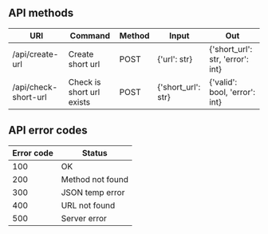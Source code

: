 ## API methods

| URl                  | Command                   | Method | Input              | Out                              |
|----------------------|---------------------------|--------|--------------------|----------------------------------|
| /api/create-url      | Create short url          | POST   | {'url': str}       | {'short_url': str, 'error': int} |
| /api/check-short-url | Check is short url exists | POST   | {'short_url': str} | {'valid': bool, 'error': int}    


## API error codes

| Error code | Status           |
|------------|------------------|
| 100        | OK               |
| 200        | Method not found |
| 300        | JSON temp error  |
| 400        | URL not found    |
| 500        | Server error     |